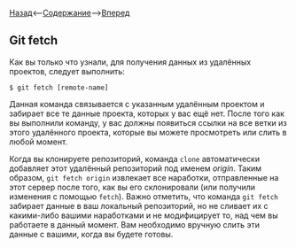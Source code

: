 [Назад](/Content/git_remote_add.md)<--[Содержание](/readme.md)-->[Вперед](/Content/git_pull.md)
## Git fetch
Как вы только что узнали, для получения данных из удалённых проектов, следует выполнить:
```
$ git fetch [remote-name]
```
Данная команда связывается с указанным удалённым проектом и забирает все те данные проекта, которых у вас ещё нет. После того как вы выполнили команду, у вас должны появиться ссылки на все ветки из этого удалённого проекта, которые вы можете просмотреть или слить в любой момент.

Когда вы клонируете репозиторий, команда `clone` автоматически добавляет этот удалённый репозиторий под именем *origin*. Таким образом, `git fetch origin` извлекает все наработки, отправленные на этот сервер после того, как вы его склонировали (или получили изменения с помощью `fetch`). Важно отметить, что команда `git fetch` забирает данные в ваш локальный репозиторий, но не сливает их с какими-либо вашими наработками и не модифицирует то, над чем вы работаете в данный момент. Вам необходимо вручную слить эти данные с вашими, когда вы будете готовы.